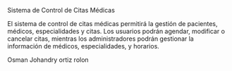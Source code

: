 Sistema de Control de Citas Médicas

El sistema de control de citas médicas permitirá la gestión de pacientes, médicos, especialidades y citas. Los usuarios podrán agendar, modificar o cancelar citas, mientras los administradores podrán gestionar la información de médicos, especialidades, y horarios.

Osman Johandry ortiz rolon 
